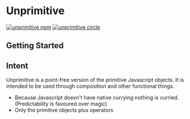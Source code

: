 # Unprimitive
[![unprimitive npm](https://img.shields.io/npm/v/unprimitive.svg?style=flat-square)](https://www.npmjs.com/package/unprimitive)
[![unprimitive circle](https://img.shields.io/circleci/project/github/blueflag/unprimitive.svg?style=flat-square)](https://circleci.com/gh/blueflag/unprimitive)

## Getting Started

## Intent
Unprimitive is a point-free version of the primitive Javascript objects. It is intended to be used
through composition and other functional things.

* Because Javascript doesn't have native currying nothing is curried. (Predictability is favoured over magic)
* Only the primitive objects plus operators

